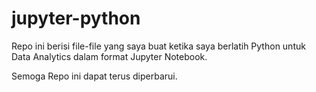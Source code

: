 # jupyter-python

Repo ini berisi file-file yang saya buat ketika saya berlatih Python untuk Data Analytics dalam format Jupyter Notebook.

Semoga Repo ini dapat terus diperbarui.
